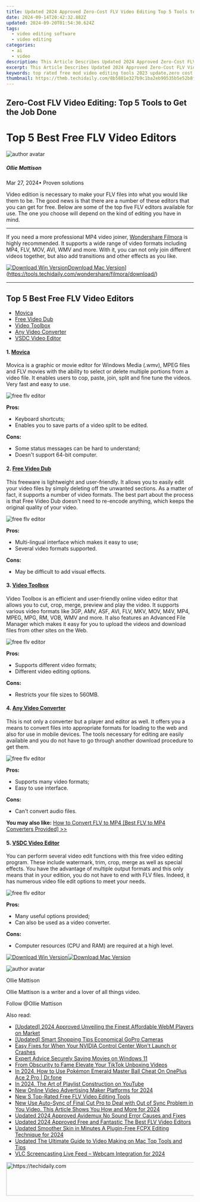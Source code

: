 ```yaml
---
title: Updated 2024 Approved Zero-Cost FLV Video Editing Top 5 Tools to Get the Job Done
date: 2024-09-14T20:42:32.882Z
updated: 2024-09-20T01:54:30.624Z
tags: 
  - video editing software
  - video editing
categories: 
  - ai
  - video
description: This Article Describes Updated 2024 Approved Zero-Cost FLV Video Editing Top 5 Tools to Get the Job Done
excerpt: This Article Describes Updated 2024 Approved Zero-Cost FLV Video Editing Top 5 Tools to Get the Job Done
keywords: top rated free mod video editing tools 2023 update,zero cost flv video editing top 5 tools to get the job done,unbranded video editing 7 free trimmers to get the job done,best zero cost video editing software for gamers 2024 update,no cost vob video editing top 5 tools you need,free mov video concatenation 5 best tools to get the job done,s top rated free flv video editing tools
thumbnail: https://thmb.techidaily.com/8b5881e327b9c1ba2eb90535b5e52b8fb37d29efd85f95b1f8c43ff4375091ae.jpg
---
```


## Zero-Cost FLV Video Editing: Top 5 Tools to Get the Job Done

# Top 5 Best Free FLV Video Editors

![author avatar](https://images.wondershare.com/filmora/article-images/ollie-mattison.jpg)

##### Ollie Mattison

 Mar 27, 2024• Proven solutions

 Video edition is necessary to make your FLV files into what you would like them to be. The good news is that there are a number of these editors that you can get for free. Below are some of the top five FLV editors available for use. The one you choose will depend on the kind of editing you have in mind.

---

 If you need a more professional MP4 video joiner, [Wondershare Filmora](https://tools.techidaily.com/wondershare/filmora/download/) is highly recommended. It supports a wide range of video formats including MP4, FLV, MOV, AVI, WMV and more. With it, you can not only join different videos together, but also add transitions and other effects as you like.

[![Download Win Version](https://images.wondershare.com/filmora/guide/download-btn-win.jpg)](https://tools.techidaily.com/wondershare/filmora/download/)[Download Mac Version](https://images.wondershare.com/filmora/guide/download-btn-mac.jpg)](https://tools.techidaily.com/wondershare/filmora/download/)

---

## Top 5 Best Free FLV Video Editors

* [Movica](#tab%5F01)
* [Free Video Dub](#tab%5F02)
* [Video Toolbox](#tab%5F03)
* [Any Video Converter](#tab%5F04)
* [VSDC Video Editor](#tab%5F05)

#### 1\. [Movica](http://sourceforge.net/projects/movica/)

 Movica is a graphic or movie editor for Windows Media (.wmv), MPEG files and FLV movies with the ability to select or delete multiple portions from a video file. It enables users to cop, paste, join, split and fine tune the videos. Very fast and easy to use.

![free flv editor](https://images.wondershare.com/topic/video-editing/movica.jpg)

**Pros:**

* Keyboard shortcuts;
* Enables you to save parts of a video split to be edited.

**Cons:**

* Some status messages can be hard to understand;
* Doesn't support 64-bit computer.

#### 2\. [Free Video Dub](http://www.dvdvideosoft.com/products/dvd/Free-Video-Dub.htm)

 This freeware is lightweight and user-friendly. It allows you to easily edit your video files by simply deleting off the unwanted sections. As a matter of fact, it supports a number of video formats. The best part about the process is that Free Video Dub doesn't need to re-encode anything, which keeps the original quality of your video.

![free flv editor](https://images.wondershare.com/images/multimedia/video-editor/videodub.jpg)

**Pros:**

* Multi-lingual interface which makes it easy to use;
* Several video formats supported.

**Cons:**

* May be difficult to add visual effects.

#### 3\. [Video Toolbox](http://www.videotoolbox.com/)

 Video Toolbox is an efficient and user-friendly online video editor that allows you to cut, crop, merge, preview and play the video. It supports various video formats like 3GP, AMV, ASF, AVI, FLV, MKV, MOV, M4V, MP4, MPEG, MPG, RM, VOB, WMV and more. It also features an Advanced File Manager which makes it easy for you to upload the videos and download files from other sites on the Web.

![free flv editor](https://images.wondershare.com/images/multimedia/video-editor/video-toolbox.jpg)

**Pros:**

* Supports different video formats;
* Different video editing options.

**Cons:**

* Restricts your file sizes to 560MB.

#### 4\. [Any Video Converter](http://www.any-video-converter.com/products/for%5Fvideo%5Ffree/)

 This is not only a converter but a player and editor as well. It offers you a means to convert files into appropriate formats for loading to the web and also for use in mobile devices. The tools necessary for editing are easily available and you do not have to go through another download procedure to get them.

![free flv editor](https://images.wondershare.com/images/multimedia/video-editor/any-video-converter.jpg)

**Pros:**

* Supports many video formats;
* Easy to use interface.

**Cons:**

* Can't convert audio files.

**You may also like:** [How to Convert FLV to MP4 \[Best FLV to MP4 Converters Provided\] >>](https://tools.techidaily.com/wondershare/filmora/download/)

#### 5\. [VSDC Video Editor](http://vsdc-free-video-editor.software.informer.com/)

 You can perform several video edit functions with this free video editing program. These include watermark, trim, crop, merge as well as special effects. You have the advantage of multiple output formats and this only means that in your edition, you do not have to end with FLV files. Indeed, it has numerous video file edit options to meet your needs.

![free flv editor](https://images.wondershare.com/images/multimedia/video-editor/vsdc-video-editor.jpg)

**Pros:**

* Many useful options provided;
* Can also be used as a video converter.

**Cons:**

* Computer resources (CPU and RAM) are required at a high level.
  
[![Download Win Version](https://images.wondershare.com/filmora/guide/download-btn-win.jpg)](https://tools.techidaily.com/wondershare/filmora/download/)[![Download Mac Version](https://images.wondershare.com/filmora/guide/download-btn-mac.jpg)](https://tools.techidaily.com/wondershare/filmora/download/)

![author avatar](https://images.wondershare.com/filmora/article-images/ollie-mattison.jpg)

Ollie Mattison

Ollie Mattison is a writer and a lover of all things video.

Follow @Ollie Mattison

<ins class="adsbygoogle"
      style="display:block"
      data-ad-client="ca-pub-7571918770474297"
      data-ad-slot="8358498916"
      data-ad-format="auto"
      data-full-width-responsive="true"></ins>

<span class="atpl-alsoreadstyle">Also read:</span>
<div><ul>
<li><a href="https://article-tips.techidaily.com/updated-2024-approved-unveiling-the-finest-affordable-webm-players-on-market/"><u>[Updated] 2024 Approved Unveiling the Finest Affordable WebM Players on Market</u></a></li>
<li><a href="https://extra-support.techidaily.com/updated-smart-shopping-tips-economical-gopro-cameras/"><u>[Updated] Smart Shopping Tips Economical GoPro Cameras</u></a></li>
<li><a href="https://win-blog.techidaily.com/easy-fixes-for-when-your-nvidia-control-center-wont-launch-or-crashes/"><u>Easy Fixes for When Your NVIDIA Control Center Won't Launch or Crashes</u></a></li>
<li><a href="https://on-screen-recording.techidaily.com/expert-advice-securely-saving-movies-on-windows-11/"><u>Expert Advice Securely Saving Movies on Windows 11</u></a></li>
<li><a href="https://fox-access.techidaily.com/from-obscurity-to-fame-elevate-your-tiktok-unboxing-videos/"><u>From Obscurity to Fame Elevate Your TikTok Unboxing Videos</u></a></li>
<li><a href="https://android-pokemon-go.techidaily.com/in-2024-how-to-use-pokemon-emerald-master-ball-cheat-on-oneplus-ace-2-pro-drfone-by-drfone-virtual-android/"><u>In 2024, How to Use Pokémon Emerald Master Ball Cheat On OnePlus Ace 2 Pro | Dr.fone</u></a></li>
<li><a href="https://youtube-help.techidaily.com/in-2024-the-art-of-playlist-construction-on-youtube/"><u>In 2024, The Art of Playlist Construction on YouTube</u></a></li>
<li><a href="https://ai-driven-video-production.techidaily.com/new-online-video-advertising-maker-platforms-for-2024/"><u>New Online Video Advertising Maker Platforms for 2024</u></a></li>
<li><a href="https://ai-driven-video-production.techidaily.com/new-s-top-rated-free-flv-video-editing-tools/"><u>New S Top-Rated Free FLV Video Editing Tools</u></a></li>
<li><a href="https://ai-driven-video-production.techidaily.com/new-use-auto-sync-of-final-cut-pro-to-deal-with-out-of-sync-problem-in-you-video-this-article-shows-you-how-and-more-for-2024/"><u>New Use Auto-Sync of Final Cut Pro to Deal with Out of Sync Problem in You Video. This Article Shows You How and More for 2024</u></a></li>
<li><a href="https://ai-driven-video-production.techidaily.com/updated-2024-approved-avidemux-no-sound-error-causes-and-fixes/"><u>Updated 2024 Approved Avidemux No Sound Error Causes and Fixes</u></a></li>
<li><a href="https://ai-driven-video-production.techidaily.com/updated-2024-approved-free-and-fantastic-the-best-flv-video-editors/"><u>Updated 2024 Approved Free and Fantastic The Best FLV Video Editors</u></a></li>
<li><a href="https://ai-driven-video-production.techidaily.com/updated-smoother-skin-in-minutes-a-plugin-free-fcpx-editing-technique-for-2024/"><u>Updated Smoother Skin in Minutes A Plugin-Free FCPX Editing Technique for 2024</u></a></li>
<li><a href="https://ai-driven-video-production.techidaily.com/updated-the-ultimate-guide-to-video-making-on-mac-top-tools-and-tips/"><u>Updated The Ultimate Guide to Video Making on Mac Top Tools and Tips</u></a></li>
<li><a href="https://visual-screen-recording.techidaily.com/vlc-screencasting-live-feed-webcam-integration-for-2024/"><u>VLC Screencasting Live Feed – Webcam Integration for 2024</u></a></li>
</ul></div>

<!-- affiliate ads begin -->
<a href="https://appsumo.8odi.net/c/5597632/2043596/7443" target="_top" id="2043596">
  <img src="//a.impactradius-go.com/display-ad/7443-2043596" border="0" alt="https://techidaily.com" width="728" height="90"/>
</a>
<img height="0" width="0" src="https://appsumo.8odi.net/i/5597632/2043596/7443" style="position:absolute;visibility:hidden;" border="0" />
<!-- affiliate ads end -->

